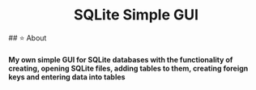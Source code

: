 <div align="center">
 <h1>SQLite Simple GUI</h1>
</div>
## ⭐️ About
<h4>My own simple GUI for SQLite databases with the functionality of creating, opening SQLite files, adding tables to them, creating foreign keys and entering data into tables</h4>